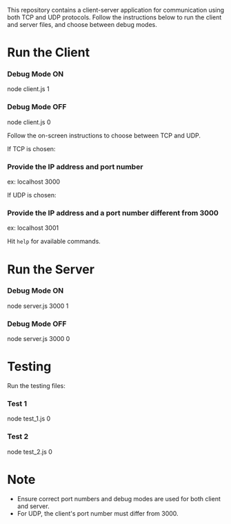 This repository contains a client-server application for communication using both TCP and UDP protocols. Follow the instructions below to run the client and server files, and choose between debug modes.

# Run the Client

### Debug Mode ON
node client.js 1

### Debug Mode OFF
node client.js 0


Follow the on-screen instructions to choose between TCP and UDP.

If TCP is chosen:


### Provide the IP address and port number
ex: localhost 3000


If UDP is chosen:


### Provide the IP address and a port number different from 3000
ex: localhost 3001


Hit `help` for available commands.

# Run the Server


### Debug Mode ON
node server.js 3000 1

### Debug Mode OFF
node server.js 3000 0


# Testing

Run the testing files:

### Test 1
node test_1.js 0

### Test 2
node test_2.js 0


# Note

- Ensure correct port numbers and debug modes are used for both client and server.
- For UDP, the client's port number must differ from 3000.

